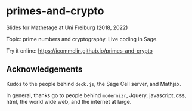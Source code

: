 # primes-and-crypto
Slides for Mathetage at Uni Freiburg (2018, 2022)

Topic: prime numbers and cryptography. Live coding in Sage.

Try it online: https://jcommelin.github.io/primes-and-crypto

## Acknowledgements
Kudos to the people behind `deck.js`, the Sage Cell server, and Mathjax.

In general, thanks go to people behind `modernizr`, Jquery, javascript, css, html, the world wide web, and the internet at large.
